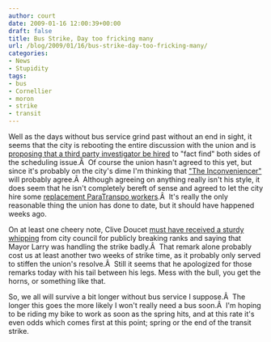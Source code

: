 ```yaml
---
author: court
date: 2009-01-16 12:00:39+00:00
draft: false
title: Bus Strike, Day too fricking many
url: /blog/2009/01/16/bus-strike-day-too-fricking-many/
categories:
- News
- Stupidity
tags:
- bus
- Cornellier
- moron
- strike
- transit
---
```


Well as the days without bus service grind past without an end in sight, it seems that the city is rebooting the entire discussion with the union and is [proposing that a third party investigator be hired](http://www.ottawacitizen.com/Business/City+prepared+hire+fact+finder+transit+dispute/1181430/story.html) to "fact find" both sides of the scheduling issue.Â  Of course the union hasn't agreed to this yet, but since it's probably on the city's dime I'm thinking that ["The Inconveniencer"](http://www.ottawasun.com/News/OttawaAndRegion/2009/01/03/7906356-sun.html) will probably agree.Â  Although agreeing on anything really isn't his style, it does seem that he isn't completely bereft of sense and agreed to let the city hire some [replacement ParaTranspo workers](http://www.ottawasun.com/News/OttawaAndRegion/2009/01/15/8035531.html).Â  It's really the only reasonable thing the union has done to date, but it should have happened weeks ago.

On at least one cheery note, Clive Doucet [must have received a sturdy whipping](http://www.ottawasun.com/News/OttawaAndRegion/2009/01/15/8037401.html) from city council for publicly breaking ranks and saying that Mayor Larry was handling the strike badly.Â  That remark alone probably cost us at least another two weeks of strike time, as it probably only served to stiffen the union's resolve.Â  Still it seems that he apologized for those remarks today with his tail between his legs. Mess with the bull, you get the horns, or something like that.

So, we all will survive a bit longer without bus service I suppose.Â  The longer this goes the more likely I won't really need a bus soon.Â  I'm hoping to be riding my bike to work as soon as the spring hits, and at this rate it's even odds which comes first at this point; spring or the end of the transit strike.
